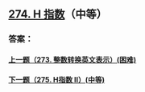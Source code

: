 ## [274. H 指数](https://leetcode-cn.com/problems/h-index/)（中等）





### 答案：



#### [上一题（273. 整数转换英文表示）(困难)](https://github.com/sdwwld/leetCode/blob/master/src/main/java/com/wld/java/leetcode/leetCode0273.md)

#### [下一题（275. H指数 II）(中等)](https://github.com/sdwwld/leetCode/blob/master/src/main/java/com/wld/java/leetcode/leetCode0275.md)